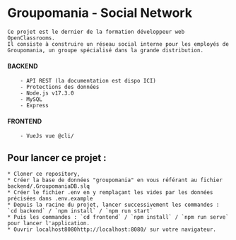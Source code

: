 # Groupomania - Social Network 

    Ce projet est le dernier de la formation développeur web OpenClassrooms.
    Il consiste à construire un réseau social interne pour les employés de Groupomania, un groupe spécialisé dans la grande distribution.

#### BACKEND
        - API REST (la documentation est dispo ICI)
        - Protections des données
        - Node.js v17.3.0
        - MySQL
        - Express

#### FRONTEND
        - VueJs vue @cli/


## Pour lancer ce projet :
    * Cloner ce repository,
    * Créer la base de données "groupomania" en vous référant au fichier backend/.GroupomaniaDB.slq
    * Créer le fichier .env en y remplaçant les vides par les données précisées dans .env.example
    * Depuis la racine du projet, lancer successivement les commandes : `cd backend` / `npm install` / `npm run start`
    * Puis les commandes : `cd frontend` / `npm install` / `npm run serve` pour lancer l'application.
    * Ouvrir localhost8080http://localhost:8080/ sur votre navigateur.

